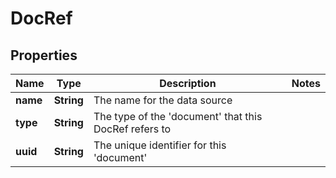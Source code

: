 # DocRef

## Properties
Name | Type | Description | Notes
------------ | ------------- | ------------- | -------------
**name** | **String** | The name for the data source | 
**type** | **String** | The type of the &#x27;document&#x27; that this DocRef refers to | 
**uuid** | **String** | The unique identifier for this &#x27;document&#x27; | 
